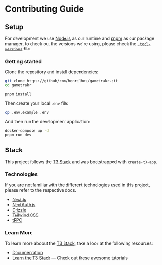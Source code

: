 # Contributing Guide

## Setup

For development we use [Node.js](https://nodejs.org) as our runtime and [pnpm](https://pnpm.io) as our package manager, to check out the versions we're using, please check the [`.tool-versions`](../.tool-versions) file.

### Getting started

Clone the repository and install dependencies:

```bash
git clone https://github/com/henrilhos/gametrakr.git
cd gametrakr

pnpm install
```

Then create your local `.env` file:

```bash
cp .env.example .env
```

And then run the development application:

```bash
docker-compose up -d
pnpm run dev
```

## Stack

This project follows the [T3 Stack](https://create.t3.gg) and was bootstrapped with `create-t3-app`.

### Technologies

If you are not familiar with the different technologies used in this project, please refer to the respective docs.

- [Next.js](https://nextjs.org)
- [NextAuth.js](https://next-auth.js.org)
- [Drizzle](https://orm.drizzle.team)
- [Tailwind CSS](https://tailwindcss.com)
- [tRPC](https://trpc.io)

### Learn More

To learn more aboout the [T3 Stack](https://create.t3.gg), take a look at the following resources:

- [Documentation](https://create.t3.gg)
- [Learn the T3 Stack](https://create.t3.gg/en/faq#what-learning-resources-are-currently-available) — Check out these awesome tutorials
